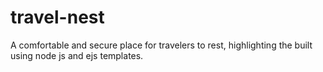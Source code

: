 # travel-nest
A comfortable and secure place for travelers to rest, highlighting the 
built using node js and ejs templates.
